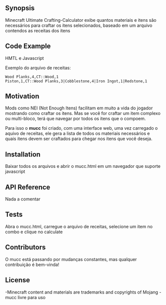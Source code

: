 ## Synopsis

Minecraft Ultimate Crafting-Calculator exibe quantos materiais e itens são necessários para craftar os itens selecionados, baseado em um arquivo contendos as receitas dos itens

## Code Example

HMTL e Javascript

Exemplo do arquivo de receitas:

```
Wood Planks,4,CT::Wood,1
Piston,1,CT::Wood Planks,3|Cobblestone,4|Iron Ingot,1|Redstone,1
```

## Motivation

Mods como NEI (Not Enough Itens) facilitam em muito a vida do jogador mostrando como craftar os itens. Mas se você for craftar um item complexo ou multi-bloco, terá que navegar por todos os itens que o compoem.

Para isso o **mucc** foi criado, com uma interface web, uma vez carregado o aquivo de receitas, ele gera a lista de todos os materiais necessários e quais itens devem ser craftados para chegar nos itens que você deseja.

## Installation

Baixar todos os arquivos e abrir o mucc.html em um navegador que suporte javascript

## API Reference

Nada a comentar

## Tests

Abra o mucc.html, carregue o arquivo de receitas, selecione um item no combo e clique no calculate

## Contributors

O mucc está passando por mudanças constantes, mas qualquer contribuição é bem-vinda!

## License

-Minecraft content and materials are trademarks and copyrights of Mojang
-mucc livre para uso
